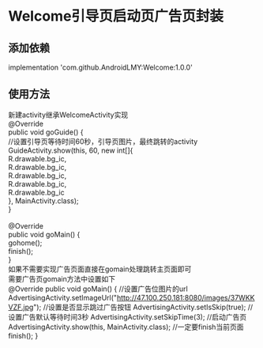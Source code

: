 # Welcome引导页启动页广告页封装
## 添加依赖<br>
implementation 'com.github.AndroidLMY:Welcome:1.0.0'<br>
## 使用方法<br>
新建activity继承WelcomeActivity实现<br>
    @Override<br>
    public void goGuide() {<br>
        //设置引导页等待时间60秒，引导页图片，最终跳转的activity<br>
        GuideActivity.show(this, 60, new int[]{<br>
                R.drawable.bg_ic,<br>
                R.drawable.bg_ic,<br>
                R.drawable.bg_ic,<br>
                R.drawable.bg_ic,<br>
                R.drawable.bg_ic<br>
        }, MainActivity.class);<br>
    }<br>
<br>
    @Override<br>
    public void goMain() {<br>
        gohome();<br>
        finish();<br>
    }<br>
    如果不需要实现广告页面直接在gomain处理跳转主页面即可<br>
    需要广告页gomain方法中设置如下<br>
       @Override
    public void goMain() {
        //设置广告位图片的url
        AdvertisingActivity.setImageUrl("http://47.100.250.181:8080/images/37WKKVZF.jpg");
        //设置是否显示跳过广告按钮
        AdvertisingActivity.setIsSkip(true);
        //设置广告默认等待时间3秒
        AdvertisingActivity.setSkipTime(3);
        //启动广告页
        AdvertisingActivity.show(this, MainActivity.class);
        //一定要finish当前页面
        finish();
    }
    
